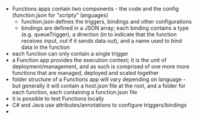 - Functions apps contain two components - the code and the config (function.json for "scripty" languages)
  - function.json defines the triggers, bindings and other configurations
  - bindings are defined in a JSON array; each binding contains a type (e.g. queueTrigger), a direction (in to indicate that the function receives input, out if it sends data out), and a name used to bind data in the function
- each function can only contain a single trigger
- a Function app provides the execution context; it is the unit of deployment/management, and as such is comprised of one more more functions that are managed, deployed and scaled together
- folder structure of a Functions app will vary depending on language - but generally it will contain a host.json file at the root, and a folder for each function, each containing a function.json file
- it is possible to test Functions locally
- C# and Java use attributes/annotations to configure triggers/bindings
-
